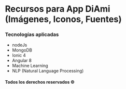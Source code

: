 # Recursos para App DiAmi (Imágenes, Iconos, Fuentes)

### Tecnologías aplicadas

- nodeJs
- MongoDB
- Ionic 4
- Angular 8
- Machine Learning
- NLP (Natural Language Processing)



#### Todos los derechos reservados &copy;